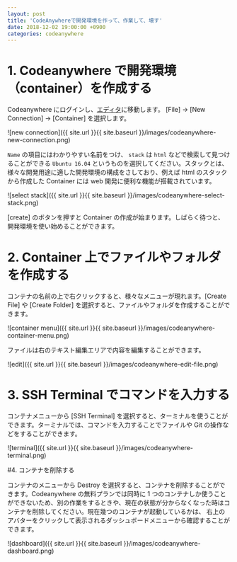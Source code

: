 ```yaml
---
layout: post
title: 'CodeAnywhereで開発環境を作って、作業して、壊す'
date: 2018-12-02 19:00:00 +0900
categories: codeanywhere
---
```


# 1. Codeanywhere で開発環境（container）を作成する

Codeanywhere にログインし、[エディタ](https://codeanywhere.com/editor/)に移動します。
[File] -> [New Connection] -> [Container] を選択します。

![new connection]({{ site.url }}{{ site.baseurl }}/images/codeanywhere-new-connection.png)

`Name` の項目にはわかりやすい名前をつけ、 `stack` は `html` などで検索して見つけることができる `Ubuntu 16.04` というものを選択してください。スタックとは、様々な開発用途に適した開発環境の構成をさしており、例えば html のスタックから作成した Container には web 開発に便利な機能が搭載されています。

![select stack]({{ site.url }}{{ site.baseurl }}/images/codeanywhere-select-stack.png)

[create] のボタンを押すと Container の作成が始まります。しばらく待つと、開発環境を使い始めることができます。

# 2. Container 上でファイルやフォルダを作成する

コンテナの名前の上で右クリックすると、様々なメニューが現れます。[Create File] や [Create Folder] を選択すると、ファイルやフォルダを作成することができます。

![container menu]({{ site.url }}{{ site.baseurl }}/images/codeanywhere-container-menu.png)

ファイルは右のテキスト編集エリアで内容を編集することができます。

![edit]({{ site.url }}{{ site.baseurl }}/images/codeanywhere-edit-file.png)

# 3. SSH Terminal でコマンドを入力する

コンテナメニューから [SSH Terminal] を選択すると、ターミナルを使うことができます。ターミナルでは、コマンドを入力することでファイルや Git の操作などをすることができます。

![terminal]({{ site.url }}{{ site.baseurl }}/images/codeanywhere-terminal.png)

#4. コンテナを削除する

コンテナのメニューから Destroy を選択すると、コンテナを削除することができます。Codeanywhere の無料プランでは同時に 1 つのコンテナしか使うことができないため、別の作業をするときや、現在の状態が分からなくなった時はコンテナを削除してください。現在幾つのコンテナが起動しているかは、 右上のアバターをクリックして表示されるダッシュボードメニューから確認することができます。

![dashboard]({{ site.url }}{{ site.baseurl }}/images/codeanywhere-dashboard.png)
